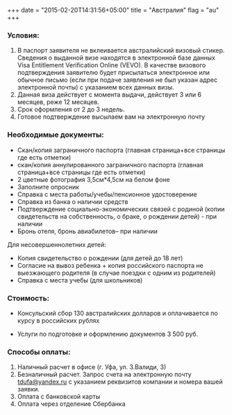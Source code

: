 +++
date = "2015-02-20T14:31:56+05:00"
title = "Австралия"
flag = "au"
+++



### Условия:

1. В паспорт заявителя не вклеивается австралийский визовый стикер. Сведения о выданной визе находятся в электронной базе данных Visa Entitlement Verification Online (VEVO). В качестве визового подтверждения заявителю будет присылаться электронное или обычное письмо (если при подаче заявления не был указан адрес электронной почты) с указанием всех данных визы.
2. Данная виза действует с момента выдачи, действует 3 или 6 месяцев, реже 12 месяцев.
3. Срок оформления от 2 до 3 недель.
4. Готовое подтверждение высылаем вам на электронную почту

### Необходимые документы:

* Скан/копия заграничного паспорта (главная страница+все страницы где есть отметки)
* скан/копия аннулированного заграничного паспорта (главная страница+все страницы где есть отметки)
* 2 цветные фотография 3,5см*4,5см на белом фоне
* Заполните опросник
* Справка с места работы/учебы/пенсионное удостоверение
* Справка из банка о наличии средств
* Подтверждение социально-экономических связей с родиной (копии свидетельств на собственность, о браке, о рождении детей) - при наличии
* Бронь отеля, бронь авиабилетов– при наличии


Для несовершеннолетних детей:
* Копия свидетельство о рождении (для детей до 18 лет)
* Согласие на вывоз ребенка + копия российского паспорта не выезжающего родителя (в случае поездки с одним из родителей)
* Справка с места учебы (для школьников)


### Стоимость: 

* Консульский сбор 130 австралийских долларов и оплачивается по курсу в российских рублях

* Услуги по подготовке и оформлению документов 3 500 руб.

### Способы оплаты:

1. Наличный расчет в офисе (г. Уфа, ул. З.Валиди, 3)
2. Безналичный расчет. Запрос счета на электронную почту [tdufa@yandex.ru](mailto:tdufa@yandex.ru)  с указанием реквизитов компании и номера вашей заявки. 
3. Оплата с банковской карты
4. Оплата через отделение Сбербанка
